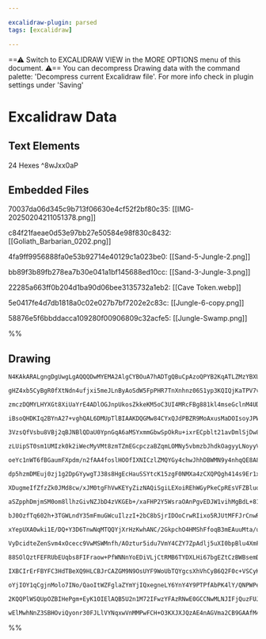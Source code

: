 ```yaml
---

excalidraw-plugin: parsed
tags: [excalidraw]

---
```

==⚠  Switch to EXCALIDRAW VIEW in the MORE OPTIONS menu of this document. ⚠== You can decompress Drawing data with the command palette: 'Decompress current Excalidraw file'. For more info check in plugin settings under 'Saving'


# Excalidraw Data

## Text Elements
24 Hexes ^8wJxx0aP

## Embedded Files
70037da06d345c9b713f06630e4cf52f2bf80c35: [[IMG-20250204211051378.png]]

c84f21faeae0d53e97bb27e50584e98f830c8432: [[Goliath_Barbarian_0202.png]]

4fa9ff9956888fa0e53b92714e40129c1a023be0: [[Sand-5-Jungle-2.png]]

bb89f3b89fb278ea7b30e041a1bf145688ed10cc: [[Sand-3-Jungle-3.png]]

22285a663ff0b204d1ba90d06bee3135732a1eb2: [[Cave Token.webp]]

5e0417fe4d7db1818a0c02e027b7bf7202e2c83c: [[Jungle-6-copy.png]]

58876e5f6bbddacca109280f00906809c32acfe5: [[Jungle-Swamp.png]]

%%
## Drawing
```compressed-json
N4KAkARALgngDgUwgLgAQQQDwMYEMA2AlgCYBOuA7hADTgQBuCpAzoQPYB2KqATLZMzYBXUtiRoIACyhQ4zZAHoFAc0JRJQgEYA6bGwC2CgF7N6hbEcK4OCtptbErHALRY8RMpWdx8Q1TdIEfARcZgRmBShcZQUebQAObQBmGjoghH0EDihmbgBtcDBQMBKIEm4IAFYAJQAzZgAtSoBNStSSyFhECsJ9aKR+UsxuZwA2AE440dGABgAWUYBGOZ5K

gHZ4xb5CyBgR0fXtNdn4ufjxi5meJLnByAoSdW5FpPHR7TnXnhnz06S1yp3KQIQjKaTPV7vT6TH7jP4AoHWZTBbgzIHMKCkNgAawQAGE2Pg2KQKpjrMw4LhAtl2qVNLhsNjlFihBxiASiSSJGSOBSqVkoLTILVCPh8ABlWAoiSSBkaQJCiAYrG4gDqj0kz3RmJxCElMGl6EEHkVLLBHHCuTQiyBbEp2DUe2tMzROwgLLZFuYVtQHCEYvRCAQxG4a

zmczDQMYLHYXGt8XiUaYrE4ADlOGJnpUkosZkkeKM5oC3UI4MRcFBg881kl4mseGclnM4UDCMwACLpSshtC1AhhIHM4RwACSxB9eQAukDNMI2QBRYKZbIT6duogcbHcP0B9dsRlVtCYoQIIEi4JjiprF3/cszUbEG6VbDjTRrF61e+jJIzBBzbC1JUPC1Dwmi1PEMzYEkbTou44ioAUHRgDaOzITsa4dGUbJYBUuAzIqtTkJkl5oDu+DahWQg+hA

iBsoQHDKIq2BYnA27+vghQAL6DMUpTlBIAAKDQGMw84CYxQJdPBZR9MoAxusMaDOIsoyJPW1w8OMAKVM2DZAk6qDODWyTvvWlQzBcqxXLcboPMQTzWq8HzfvEQE1osEErMWmGSCCYKCta3wJEWqkTGs4WfHWiIMYarqYcquocsSpLkLylLUoKM4MkyHrsoSyXcqlfIZQRooSlK0mytg8ryfFOpqhqWpugluL6oaSqEuUQJmpIXo+ihmF2gyjrPC6

3VzsQfVsbu8VBj2qBJNBlQDaU0YpnGqA6aMSYxmmGbwSpOkRu+ixrECpblt21avDmlSjDw8SzCtkBtp2wRXb2/anm6Q6lmOq4zhNi4ZAKAPrvRW6kexQJEge83Ht9mHnggJHoJUCDzKdtR/sQazEJoHkeXh2BXBjPBrG+YH1qTPDYPESTYIqzBwfkqHPWhHQYXx2GKegeEAOIEURKPzWRFFQFRFS0Y4DFMSx00cSU3GFLxL3zRAAAyAAqPBwDMxA

zLUipST0sm1UMIzk0k2iWecMyVMt8zmTZmEGcpczaBZqmLOMNy5vbmzbJhdkOagyyLNoyyVJMrzR5MCzbW6vmguCgVxD++bzJs6wzPW4zRci8GVNo1yO68GxW8s+fNfV+L5Vy6A8sVAqKvSjK/WySUN9ARXpS3Z5lW1lVyiI5sCLX6r2Zq1raiqeoVRUxpdW6PVTTPbpDQ6sCjXFpS5WvvrQ81c2hus4y75Aa2xhC/w7et6YcJm1rQg9Ra3yWZYV

oeYc1nWT6fBGaumFXpdm/n2fAA4foslHOOfIXNICzlZMQYGy4chwJhhDBWMN9y4nhqQE8A8Lzq00Joc4tQkikPGLUTQ5N4ghApj+DGcxFi4EWGBKOqk6HEFzNgRmsECDwUQh0dmix0Kth5rhGYAA1IWuBiKiyPnVSi1Fpb0Qkm6ZidoFZcR4m6fi6BSAAHk1hwA1s0cU85jbwGkr0foipebOHJh7JYWkIw5iWHWF2pQDK5jWDbWEdYtqvDeEA0oI

dp5hzmDMEuj0zj1g2DpGYywgTJ38s8HgEcHauSSYtcK15zgF0NMXa4zCXQPQgh414s9Er1xSuSPuNIsrt1yl3OpaV+SNLdOecqBph7VVHkzCejV151TnkPRenUQzjT8L1S0TVBr2hGs6C+7oJoHzFsfb+EwLIrKvpwUMHk76xgfk/VAUSATjDjkkc6n8Po/1rDWcMEEQmtg7KA+a4DIGYV+jAsGmFEELiXKDdB4NNxYL3HDbgCNCEiwqHMPsVDag

XDugmeIfZfzZk0JMd8cw/xJM0tgFhVwKEYyZizNAQiSgiLEXoiREhWGyPkeCpREsVFZBluozCmjWJQzFDolWej1b83bNiecAAhKRCAACOVjugSFsXJexIwPKJEuQ2N+ztwoFn0twH8JdRgAhzNBZhxwgThO4A2G29MTgGsWufWs3lSipNTmc6J91z6bELNHe8cJE6YSRLFapuJWmFXqR0zKbo245QmiGxuvdw2lTFOMmUI8FRBoQJPUOz0lS12TU

aSZpphDmjmSM0om8llhzGivNZJbD4zVKGEb+/xaFHP2Y5WsraOAnPgvEDJW1vihMgBdL+81Tqx1OOMRYKkEyvLeggO5nzEalB+f9EF/ygZApXGu0oG5IZ1vIhC3B3BF0wtRhAOm8KMl9hCBjYg2YEBaRIeTBA5lKinAfWi+mkE/g8DJQI1mSFqWc3EcQHC9KYJdOFqjDZLLJYSFUbLIE3LtFK10cA9WABVSo+hmgAFlaZsFlTYs2SqlINmLoWWsv

bJ0OzfTq602h+3TGWLndY35mFmuGWcuIlzzI+2bC8bSjrIDOoCrwRIixo5RJUtMFFJrCnwRWS1OunI2nN06f87KHc8qqdDe0kqhCentSqjVQZc9M0ROzcpvNHUTTTOLd6eZZbFnb2WdMz0taYMNpPmgBMBqzpuj2RtcmfrVrJmOftZ490eAaQ8tcj+l1v5jr/ndSdp1Ex6Lee9MBX1BzQNXRS+BEAAXIM3WgwrGCwW8oPZhWGR6jz4KXcKUUsKJA

xYepUXA0wki1E/DQ+Y3D6TnwNqMTQQYjXrHzKwhANC/2GkpchO4HMShFfoqB3mEAuuMta/u8WcH0AIc5aUZD1X+UlFVmUdW8QKAAClMCYBmLgASRHSRYAjZhBxy0I7NtchkgERZTr0cMgJ5IqkdKTsuWcT4nGp5ZjiD8aO/xhPAhTmJ5hHwFOonTbGiAABiRYCACcE9blplptS9Pqfe6UbpNml5TJruZrjQcG25oXhIOnhaZkH2zeW1zlaVkrtgR

VyDcidteZenSvm4xOcecc9VwMSWMnfh/AOztur5idu7VmY4CZY7ZpAdlj5uXI0bpBlu4XmFh13LHZcidGxjWVb3eLiAdXv7QrdJWTAYmIANlQAACSwOEU0lAtZvYqL7gPmAg9nk4FAcUhAjDwSSKF4UseABicjRQGWZ50N7ABBIgygNrnoFEwRU0YoDmAIAX0ExeoBaKQ7H3A9EmDQcUWW0goJ6IEFD178Pcx/eB9yIiIQ9fqjhAT/Bd3tWW8B9R

88SOlQztFEFRUbEUqbs8FIFraow+PfWNNnYoEDiVLjCtRMB6TYDXLHi67bgEZtCzBWBsemDtTW2S4yxxjP48mbHzDJrxETPyF1LYCOcKJJNYS5V4CAyTTHNAJTWuHHJuBpKnBBUnGNcnONMNAzLpQeNndAEzAZdNCzJzceMZfA2zZeTCVeWtHnFzHxKtagmtOXXbTZeaZsDxNXNAIsXZcLPaR+IuX+fMc5G5RLUdGsS5X2XtU4U4Wdd5Y9Y3b5fL

IXBCIrErFBYFC3HdTBeXQ9HLCBJrCAZGM9N9OsUYF9WoUbTQYgcsXhVhCyB6Q2F0c+VSCyKCHgBkbGCDeKclBCNmJbURYDWldbXCPPCALicADCTbOAOASUL+bgXiaAXyTICocsUgLcQYBgQgBACgMVdApBHHXHXrYoo2TI7AEQDKEcSsfQSUOeQoonQnc2c9CogUKojIPI5pDA3TLA/TfuQoZo0gSo6otPPA3pCZOzfo8owY1o6o2o3UEgtAZnAY

oYjIOY1qCgjnMolo7INo/QaoItWZFglaZYmYjIQxegneLY6YnY4Y9PTPfAbPK4lY/QNPWPePRPXVULE4m4jIXvKAGvIvCoMQbIMvJ404moqIUgf4wYtgCgXyXABRetb4qAXY+cNkPPGEuEkIdWKkLEKgMEn4/QDEvErWA/CQXKWkJUTRMUAADQtUmGcjzEgObFoyin6OZixDFGaAtXvEf3DB+ELHOHzD0n6KMDYAMASMCwIBPAtVB19nvGX2RN2P

2KQQPlWSQUpOZBIHePgm+EyK1OIElAQB5U2n1M72IFwzYFAzRNwE0GCCNwMLNJIFjQuzFUJHVlIGUHpAAAo/tqBeBAcAyzpUBolKgABKRUcfZQf0KkCoT0n064NEXgH8f0xM/00MiMxUqYjKNYhAc4yvTgH0LzIw4WcfbCTvWWNAC7LIW0+0qFRrJDIgE06fUoDgUXesghDeUfDcKfRrRUuwAAKwQGwByHFDbLgEtOtLbLtP0K+UgAZEr0YC1nFP

wElMwhNnZ3SBHOviQyonr30FJLlVYNqxwVnMMPwFCH+O3KXJXJQzAE4nAGVma2CB9GAAfM4iAA==
```
%%
